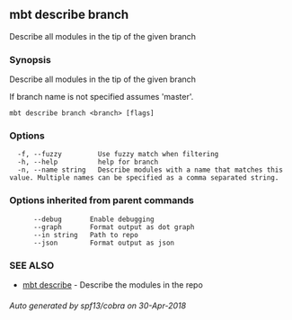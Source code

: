## mbt describe branch

Describe all modules in the tip of the given branch

### Synopsis


Describe all modules in the tip of the given branch

If branch name is not specified assumes 'master'.


```
mbt describe branch <branch> [flags]
```

### Options

```
  -f, --fuzzy         Use fuzzy match when filtering
  -h, --help          help for branch
  -n, --name string   Describe modules with a name that matches this value. Multiple names can be specified as a comma separated string.
```

### Options inherited from parent commands

```
      --debug       Enable debugging
      --graph       Format output as dot graph
      --in string   Path to repo
      --json        Format output as json
```

### SEE ALSO
* [mbt describe](mbt_describe.md)	 - Describe the modules in the repo

###### Auto generated by spf13/cobra on 30-Apr-2018

